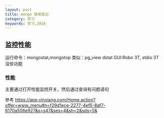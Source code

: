 ```yaml
---
layout: post
title: mongo 使用笔记
category: 学习
keywords: 学习,2018
---
```



## 监控性能
运行命令：mongostat,mongotop
类似：pg_view dstat
GUI:Robo 3T, stdio 3T 没些功能

### 性能
主要通过打开性能监控开关，然后通过查询有问题语句

参考
https://app.yinxiang.com/Home.action?offer=www_menu#n=f29d1ece-2277-4ef5-8af7-6170a506e927&s=s47&ses=4&sh=2&sds=5&
